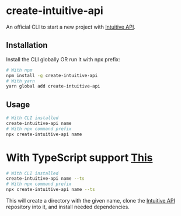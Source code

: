 # create-intuitive-api

An official CLI to start a new project with [Intuitive API](https://github.com/PizzaBossXD/intuitive-api).

## Installation

Install the CLI globally OR run it with npx prefix:

```sh
# With npm
npm install -g create-intuitive-api
# With yarn
yarn global add create-intuitive-api
```

## Usage

```sh
# With CLI installed
create-intuitive-api name
# With npx command prefix
npx create-intuitive-api name
```

# With TypeScript support [This](https://github.com/PizzaBossXD/intuitive-api-ts)
```sh
# With CLI installed
create-intuitive-api name --ts
# With npx command prefix
npx create-intuitive-api name --ts
```

This will create a directory with the given name, clone the [Intuitive API](https://github.com/PizzaBossXD/intuitive-api) repository into it, and install needed dependencies.
